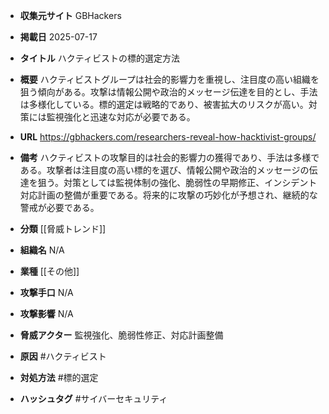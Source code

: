 - **収集元サイト**
GBHackers

- **掲載日**
2025-07-17

- **タイトル**
ハクティビストの標的選定方法

- **概要**
ハクティビストグループは社会的影響力を重視し、注目度の高い組織を狙う傾向がある。攻撃は情報公開や政治的メッセージ伝達を目的とし、手法は多様化している。標的選定は戦略的であり、被害拡大のリスクが高い。対策には監視強化と迅速な対応が必要である。

- **URL**
https://gbhackers.com/researchers-reveal-how-hacktivist-groups/

- **備考**
ハクティビストの攻撃目的は社会的影響力の獲得であり、手法は多様である。攻撃者は注目度の高い標的を選び、情報公開や政治的メッセージの伝達を狙う。対策としては監視体制の強化、脆弱性の早期修正、インシデント対応計画の整備が重要である。将来的に攻撃の巧妙化が予想され、継続的な警戒が必要である。

- **分類**
[[脅威トレンド]]

- **組織名**
N/A

- **業種**
[[その他]]

- **攻撃手口**
N/A

- **攻撃影響**
N/A

- **脅威アクター**
監視強化、脆弱性修正、対応計画整備

- **原因**
#ハクティビスト

- **対処方法**
#標的選定

- **ハッシュタグ**
#サイバーセキュリティ
